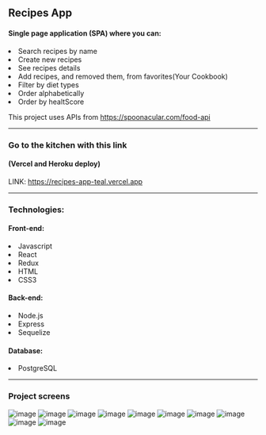 

## Recipes App

#### Single page application (SPA) where you can:
 <li>Search recipes by name</li>
 <li>Create new recipes</li>
 <li>See recipes details</li>
 <li>Add recipes, and removed them, from favorites(Your Cookbook)</li>
 <li>Filter by diet types</li>
 <li>Order alphabetically</li>
 <li>Order by healtScore</li>
 
This project uses APIs from https://spoonacular.com/food-api

---

### Go to the kitchen with this link
#### (Vercel and Heroku deploy)
LINK: https://recipes-app-teal.vercel.app

---

### Technologies:
#### Front-end:
<li>Javascript</li>
<li>React</li>
<li>Redux</li>
<li>HTML</li>
<li>CSS3</li>

#### Back-end:
<li>Node.js</li>
<li>Express</li>
<li>Sequelize</li>

#### Database:
<li>PostgreSQL</li>

---

### Project screens
![image](/resources/Landing.png)
![image](./resources/Landinghoverbutton.png)
![image](./resources/Loader.png)
![image](./resources/Home.png)
![image](./resources/Detail.png)
![image](./resources/404.png)
![image](./resources/Your%20Cookbook.png)
![image](./resources/Recipe%20Creation.png)
![image](./resources/Recipe%20Creation%202.png)
![image](./resources//Diet%20Types.png)